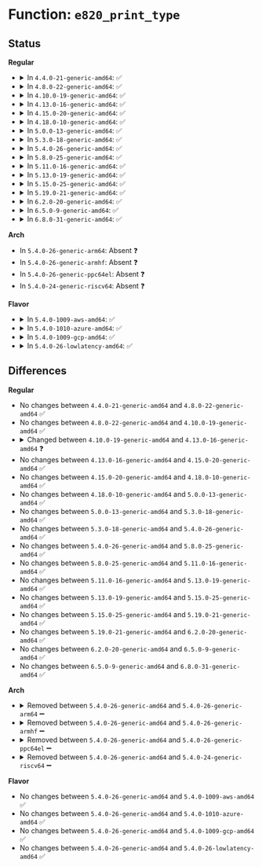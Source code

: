 # Function: <code>e820_print_type</code>

## Status
<b>Regular</b>
<ul>
<li>
<details>
<summary>In <code>4.4.0-21-generic-amd64</code>: ✅</summary>

```c
void e820_print_type(u32 type)
```

```json
{
  "name": "e820_print_type",
  "collision_type": "Unique Static",
  "inline_type": "No",
  "funcs": [
    {
      "addr": 18446744071594997506,
      "name": "e820_print_type",
      "external": false,
      "loc": "arch/x86/kernel/e820.c:134",
      "file": "arch/x86/kernel/e820.c",
      "inline": "seen, unknown",
      "caller_inline": [],
      "caller_func": [
        "arch/x86/kernel/e820.c:__e820_update_range",
        "arch/x86/kernel/e820.c:__e820_update_range",
        "arch/x86/kernel/e820.c:e820_print_map",
        "arch/x86/kernel/e820.c:e820_remove_range"
      ]
    }
  ],
  "symbols": [
    {
      "addr": 18446744071594997506,
      "name": "e820_print_type",
      "section": ".init.text",
      "bind": "STB_LOCAL",
      "size": 150
    }
  ]
}
```
</details>
</li>
<li>
<details>
<summary>In <code>4.8.0-22-generic-amd64</code>: ✅</summary>

```c
void e820_print_type(u32 type)
```

```json
{
  "name": "e820_print_type",
  "collision_type": "Unique Static",
  "inline_type": "No",
  "funcs": [
    {
      "addr": 18446744071595160998,
      "name": "e820_print_type",
      "external": false,
      "loc": "arch/x86/kernel/e820.c:134",
      "file": "arch/x86/kernel/e820.c",
      "inline": "seen, unknown",
      "caller_inline": [],
      "caller_func": [
        "arch/x86/kernel/e820.c:e820_remove_range",
        "arch/x86/kernel/e820.c:__e820_update_range",
        "arch/x86/kernel/e820.c:__e820_update_range",
        "arch/x86/kernel/e820.c:e820_print_map"
      ]
    }
  ],
  "symbols": [
    {
      "addr": 18446744071595160998,
      "name": "e820_print_type",
      "section": ".init.text",
      "bind": "STB_LOCAL",
      "size": 150
    }
  ]
}
```
</details>
</li>
<li>
<details>
<summary>In <code>4.10.0-19-generic-amd64</code>: ✅</summary>

```c
void e820_print_type(u32 type)
```

```json
{
  "name": "e820_print_type",
  "collision_type": "Unique Static",
  "inline_type": "No",
  "funcs": [
    {
      "addr": 18446744071595403668,
      "name": "e820_print_type",
      "external": false,
      "loc": "arch/x86/kernel/e820.c:136",
      "file": "arch/x86/kernel/e820.c",
      "inline": "seen, unknown",
      "caller_inline": [],
      "caller_func": [
        "arch/x86/kernel/e820.c:e820_remove_range",
        "arch/x86/kernel/e820.c:__e820_update_range",
        "arch/x86/kernel/e820.c:__e820_update_range",
        "arch/x86/kernel/e820.c:e820_print_map"
      ]
    }
  ],
  "symbols": [
    {
      "addr": 18446744071595403668,
      "name": "e820_print_type",
      "section": ".init.text",
      "bind": "STB_LOCAL",
      "size": 150
    }
  ]
}
```
</details>
</li>
<li>
<details>
<summary>In <code>4.13.0-16-generic-amd64</code>: ✅</summary>

```c
void e820_print_type(enum e820_type type)
```

```json
{
  "name": "e820_print_type",
  "collision_type": "Unique Static",
  "inline_type": "No",
  "funcs": [
    {
      "addr": 18446744071596323120,
      "name": "e820_print_type",
      "external": false,
      "loc": "arch/x86/kernel/e820.c:153",
      "file": "arch/x86/kernel/e820.c",
      "inline": "seen, unknown",
      "caller_inline": [],
      "caller_func": [
        "arch/x86/kernel/e820.c:e820__range_remove",
        "arch/x86/kernel/e820.c:__e820__range_update",
        "arch/x86/kernel/e820.c:__e820__range_update",
        "arch/x86/kernel/e820.c:e820__print_table"
      ]
    }
  ],
  "symbols": [
    {
      "addr": 18446744071596323120,
      "name": "e820_print_type",
      "section": ".init.text",
      "bind": "STB_LOCAL",
      "size": 155
    }
  ]
}
```
</details>
</li>
<li>
<details>
<summary>In <code>4.15.0-20-generic-amd64</code>: ✅</summary>

```c
void e820_print_type(enum e820_type type)
```

```json
{
  "name": "e820_print_type",
  "collision_type": "Unique Static",
  "inline_type": "No",
  "funcs": [
    {
      "addr": 18446744071602641109,
      "name": "e820_print_type",
      "external": false,
      "loc": "arch/x86/kernel/e820.c:173",
      "file": "arch/x86/kernel/e820.c",
      "inline": "seen, unknown",
      "caller_inline": [],
      "caller_func": [
        "arch/x86/kernel/e820.c:e820__range_remove",
        "arch/x86/kernel/e820.c:__e820__range_update",
        "arch/x86/kernel/e820.c:__e820__range_update",
        "arch/x86/kernel/e820.c:e820__print_table"
      ]
    }
  ],
  "symbols": [
    {
      "addr": 18446744071602641109,
      "name": "e820_print_type",
      "section": ".init.text",
      "bind": "STB_LOCAL",
      "size": 155
    }
  ]
}
```
</details>
</li>
<li>
<details>
<summary>In <code>4.18.0-10-generic-amd64</code>: ✅</summary>

```c
void e820_print_type(enum e820_type type)
```

```json
{
  "name": "e820_print_type",
  "collision_type": "Unique Static",
  "inline_type": "No",
  "funcs": [
    {
      "addr": 18446744071602810867,
      "name": "e820_print_type",
      "external": false,
      "loc": "arch/x86/kernel/e820.c:174",
      "file": "arch/x86/kernel/e820.c",
      "inline": "seen, unknown",
      "caller_inline": [],
      "caller_func": [
        "arch/x86/kernel/e820.c:e820__range_remove",
        "arch/x86/kernel/e820.c:__e820__range_update",
        "arch/x86/kernel/e820.c:__e820__range_update",
        "arch/x86/kernel/e820.c:e820__print_table"
      ]
    }
  ],
  "symbols": [
    {
      "addr": 18446744071602810867,
      "name": "e820_print_type",
      "section": ".init.text",
      "bind": "STB_LOCAL",
      "size": 155
    }
  ]
}
```
</details>
</li>
<li>
<details>
<summary>In <code>5.0.0-13-generic-amd64</code>: ✅</summary>

```c
void e820_print_type(enum e820_type type)
```

```json
{
  "name": "e820_print_type",
  "collision_type": "Unique Static",
  "inline_type": "No",
  "funcs": [
    {
      "addr": 18446744071604605914,
      "name": "e820_print_type",
      "external": false,
      "loc": "arch/x86/kernel/e820.c:173",
      "file": "arch/x86/kernel/e820.c",
      "inline": "seen, unknown",
      "caller_inline": [],
      "caller_func": [
        "arch/x86/kernel/e820.c:e820__range_remove",
        "arch/x86/kernel/e820.c:__e820__range_update",
        "arch/x86/kernel/e820.c:__e820__range_update",
        "arch/x86/kernel/e820.c:e820__print_table"
      ]
    }
  ],
  "symbols": [
    {
      "addr": 18446744071604605914,
      "name": "e820_print_type",
      "section": ".init.text",
      "bind": "STB_LOCAL",
      "size": 155
    }
  ]
}
```
</details>
</li>
<li>
<details>
<summary>In <code>5.3.0-18-generic-amd64</code>: ✅</summary>

```c
void e820_print_type(enum e820_type type)
```

```json
{
  "name": "e820_print_type",
  "collision_type": "Unique Static",
  "inline_type": "No",
  "funcs": [
    {
      "addr": 18446744071604701474,
      "name": "e820_print_type",
      "external": false,
      "loc": "arch/x86/kernel/e820.c:187",
      "file": "arch/x86/kernel/e820.c",
      "inline": "seen, unknown",
      "caller_inline": [],
      "caller_func": [
        "arch/x86/kernel/e820.c:e820__range_remove",
        "arch/x86/kernel/e820.c:__e820__range_update",
        "arch/x86/kernel/e820.c:__e820__range_update",
        "arch/x86/kernel/e820.c:e820__print_table"
      ]
    }
  ],
  "symbols": [
    {
      "addr": 18446744071604701474,
      "name": "e820_print_type",
      "section": ".init.text",
      "bind": "STB_LOCAL",
      "size": 158
    }
  ]
}
```
</details>
</li>
<li>
<details>
<summary>In <code>5.4.0-26-generic-amd64</code>: ✅</summary>

```c
void e820_print_type(enum e820_type type)
```

```json
{
  "name": "e820_print_type",
  "collision_type": "Unique Static",
  "inline_type": "No",
  "funcs": [
    {
      "addr": 18446744071604713862,
      "name": "e820_print_type",
      "external": false,
      "loc": "arch/x86/kernel/e820.c:187",
      "file": "arch/x86/kernel/e820.c",
      "inline": "seen, unknown",
      "caller_inline": [],
      "caller_func": [
        "arch/x86/kernel/e820.c:e820__range_remove",
        "arch/x86/kernel/e820.c:__e820__range_update",
        "arch/x86/kernel/e820.c:__e820__range_update",
        "arch/x86/kernel/e820.c:e820__print_table"
      ]
    }
  ],
  "symbols": [
    {
      "addr": 18446744071604713862,
      "name": "e820_print_type",
      "section": ".init.text",
      "bind": "STB_LOCAL",
      "size": 158
    }
  ]
}
```
</details>
</li>
<li>
<details>
<summary>In <code>5.8.0-25-generic-amd64</code>: ✅</summary>

```c
void e820_print_type(enum e820_type type)
```

```json
{
  "name": "e820_print_type",
  "collision_type": "Unique Static",
  "inline_type": "No",
  "funcs": [
    {
      "addr": 18446744071609060545,
      "name": "e820_print_type",
      "external": false,
      "loc": "arch/x86/kernel/e820.c:187",
      "file": "arch/x86/kernel/e820.c",
      "inline": "seen, unknown",
      "caller_inline": [],
      "caller_func": [
        "arch/x86/kernel/e820.c:e820__range_remove",
        "arch/x86/kernel/e820.c:__e820__range_update",
        "arch/x86/kernel/e820.c:__e820__range_update",
        "arch/x86/kernel/e820.c:e820__print_table"
      ]
    }
  ],
  "symbols": [
    {
      "addr": 18446744071609060545,
      "name": "e820_print_type",
      "section": ".init.text",
      "bind": "STB_LOCAL",
      "size": 188
    }
  ]
}
```
</details>
</li>
<li>
<details>
<summary>In <code>5.11.0-16-generic-amd64</code>: ✅</summary>

```c
void e820_print_type(enum e820_type type)
```

```json
{
  "name": "e820_print_type",
  "collision_type": "Unique Static",
  "inline_type": "No",
  "funcs": [
    {
      "addr": 18446744071612123905,
      "name": "e820_print_type",
      "external": false,
      "loc": "arch/x86/kernel/e820.c:187",
      "file": "arch/x86/kernel/e820.c",
      "inline": "seen, unknown",
      "caller_inline": [],
      "caller_func": [
        "arch/x86/kernel/e820.c:e820__range_remove",
        "arch/x86/kernel/e820.c:__e820__range_update",
        "arch/x86/kernel/e820.c:__e820__range_update",
        "arch/x86/kernel/e820.c:e820__print_table"
      ]
    }
  ],
  "symbols": [
    {
      "addr": 18446744071612123905,
      "name": "e820_print_type",
      "section": ".init.text",
      "bind": "STB_LOCAL",
      "size": 188
    }
  ]
}
```
</details>
</li>
<li>
<details>
<summary>In <code>5.13.0-19-generic-amd64</code>: ✅</summary>

```c
void e820_print_type(enum e820_type type)
```

```json
{
  "name": "e820_print_type",
  "collision_type": "Unique Static",
  "inline_type": "No",
  "funcs": [
    {
      "addr": 18446744071614263832,
      "name": "e820_print_type",
      "external": false,
      "loc": "arch/x86/kernel/e820.c:187",
      "file": "arch/x86/kernel/e820.c",
      "inline": "seen, unknown",
      "caller_inline": [],
      "caller_func": [
        "arch/x86/kernel/e820.c:e820__range_remove",
        "arch/x86/kernel/e820.c:__e820__range_update",
        "arch/x86/kernel/e820.c:__e820__range_update",
        "arch/x86/kernel/e820.c:e820__print_table"
      ]
    }
  ],
  "symbols": [
    {
      "addr": 18446744071614263832,
      "name": "e820_print_type",
      "section": ".init.text",
      "bind": "STB_LOCAL",
      "size": 188
    }
  ]
}
```
</details>
</li>
<li>
<details>
<summary>In <code>5.15.0-25-generic-amd64</code>: ✅</summary>

```c
void e820_print_type(enum e820_type type)
```

```json
{
  "name": "e820_print_type",
  "collision_type": "Unique Static",
  "inline_type": "No",
  "funcs": [
    {
      "addr": 18446744071615185168,
      "name": "e820_print_type",
      "external": false,
      "loc": "arch/x86/kernel/e820.c:187",
      "file": "arch/x86/kernel/e820.c",
      "inline": "seen, unknown",
      "caller_inline": [],
      "caller_func": [
        "arch/x86/kernel/e820.c:e820__range_remove",
        "arch/x86/kernel/e820.c:__e820__range_update",
        "arch/x86/kernel/e820.c:__e820__range_update",
        "arch/x86/kernel/e820.c:e820__print_table"
      ]
    }
  ],
  "symbols": [
    {
      "addr": 18446744071615185168,
      "name": "e820_print_type",
      "section": ".init.text",
      "bind": "STB_LOCAL",
      "size": 188
    }
  ]
}
```
</details>
</li>
<li>
<details>
<summary>In <code>5.19.0-21-generic-amd64</code>: ✅</summary>

```c
void e820_print_type(enum e820_type type)
```

```json
{
  "name": "e820_print_type",
  "collision_type": "Unique Static",
  "inline_type": "No",
  "funcs": [
    {
      "addr": 18446744071616951621,
      "name": "e820_print_type",
      "external": false,
      "loc": "arch/x86/kernel/e820.c:187",
      "file": "arch/x86/kernel/e820.c",
      "inline": "seen, unknown",
      "caller_inline": [],
      "caller_func": [
        "arch/x86/kernel/e820.c:e820__range_remove",
        "arch/x86/kernel/e820.c:__e820__range_update",
        "arch/x86/kernel/e820.c:__e820__range_update",
        "arch/x86/kernel/e820.c:e820__print_table"
      ]
    }
  ],
  "symbols": [
    {
      "addr": 18446744071616951621,
      "name": "e820_print_type",
      "section": ".init.text",
      "bind": "STB_LOCAL",
      "size": 198
    }
  ]
}
```
</details>
</li>
<li>
<details>
<summary>In <code>6.2.0-20-generic-amd64</code>: ✅</summary>

```c
void e820_print_type(enum e820_type type)
```

```json
{
  "name": "e820_print_type",
  "collision_type": "Unique Static",
  "inline_type": "No",
  "funcs": [
    {
      "addr": 18446744071627562208,
      "name": "e820_print_type",
      "external": false,
      "loc": "arch/x86/kernel/e820.c:187",
      "file": "arch/x86/kernel/e820.c",
      "inline": "seen, unknown",
      "caller_inline": [],
      "caller_func": [
        "arch/x86/kernel/e820.c:e820__range_remove",
        "arch/x86/kernel/e820.c:__e820__range_update",
        "arch/x86/kernel/e820.c:__e820__range_update",
        "arch/x86/kernel/e820.c:e820__print_table"
      ]
    }
  ],
  "symbols": [
    {
      "addr": 18446744071627562208,
      "name": "e820_print_type",
      "section": ".init.text",
      "bind": "STB_LOCAL",
      "size": 276
    }
  ]
}
```
</details>
</li>
<li>
<details>
<summary>In <code>6.5.0-9-generic-amd64</code>: ✅</summary>

```c
void e820_print_type(enum e820_type type)
```

```json
{
  "name": "e820_print_type",
  "collision_type": "Unique Static",
  "inline_type": "No",
  "funcs": [
    {
      "addr": 18446744071619311552,
      "name": "e820_print_type",
      "external": false,
      "loc": "arch/x86/kernel/e820.c:187",
      "file": "arch/x86/kernel/e820.c",
      "inline": "seen, unknown",
      "caller_inline": [],
      "caller_func": [
        "arch/x86/kernel/e820.c:e820__range_remove",
        "arch/x86/kernel/e820.c:__e820__range_update",
        "arch/x86/kernel/e820.c:__e820__range_update",
        "arch/x86/kernel/e820.c:e820__print_table"
      ]
    }
  ],
  "symbols": [
    {
      "addr": 18446744071619311552,
      "name": "e820_print_type",
      "section": ".init.text",
      "bind": "STB_LOCAL",
      "size": 280
    }
  ]
}
```
</details>
</li>
<li>
<details>
<summary>In <code>6.8.0-31-generic-amd64</code>: ✅</summary>

```c
void e820_print_type(enum e820_type type)
```

```json
{
  "name": "e820_print_type",
  "collision_type": "Unique Static",
  "inline_type": "No",
  "funcs": [
    {
      "addr": 18446744071621604672,
      "name": "e820_print_type",
      "external": false,
      "loc": "arch/x86/kernel/e820.c:187",
      "file": "arch/x86/kernel/e820.c",
      "inline": "seen, unknown",
      "caller_inline": [],
      "caller_func": [
        "arch/x86/kernel/e820.c:e820__range_remove",
        "arch/x86/kernel/e820.c:__e820__range_update",
        "arch/x86/kernel/e820.c:__e820__range_update",
        "arch/x86/kernel/e820.c:e820__print_table"
      ]
    }
  ],
  "symbols": [
    {
      "addr": 18446744071621604672,
      "name": "e820_print_type",
      "section": ".init.text",
      "bind": "STB_LOCAL",
      "size": 280
    }
  ]
}
```
</details>
</li>
</ul>
<b>Arch</b>
<ul>
<li>
In <code>5.4.0-26-generic-arm64</code>: Absent ❓
</li>
<li>
In <code>5.4.0-26-generic-armhf</code>: Absent ❓
</li>
<li>
In <code>5.4.0-26-generic-ppc64el</code>: Absent ❓
</li>
<li>
In <code>5.4.0-24-generic-riscv64</code>: Absent ❓
</li>
</ul>
<b>Flavor</b>
<ul>
<li>
<details>
<summary>In <code>5.4.0-1009-aws-amd64</code>: ✅</summary>

```c
void e820_print_type(enum e820_type type)
```

```json
{
  "name": "e820_print_type",
  "collision_type": "Unique Static",
  "inline_type": "No",
  "funcs": [
    {
      "addr": 18446744071604640152,
      "name": "e820_print_type",
      "external": false,
      "loc": "arch/x86/kernel/e820.c:187",
      "file": "arch/x86/kernel/e820.c",
      "inline": "seen, unknown",
      "caller_inline": [],
      "caller_func": [
        "arch/x86/kernel/e820.c:e820__range_remove",
        "arch/x86/kernel/e820.c:__e820__range_update",
        "arch/x86/kernel/e820.c:__e820__range_update",
        "arch/x86/kernel/e820.c:e820__print_table"
      ]
    }
  ],
  "symbols": [
    {
      "addr": 18446744071604640152,
      "name": "e820_print_type",
      "section": ".init.text",
      "bind": "STB_LOCAL",
      "size": 158
    }
  ]
}
```
</details>
</li>
<li>
<details>
<summary>In <code>5.4.0-1010-azure-amd64</code>: ✅</summary>

```c
void e820_print_type(enum e820_type type)
```

```json
{
  "name": "e820_print_type",
  "collision_type": "Unique Static",
  "inline_type": "No",
  "funcs": [
    {
      "addr": 18446744071604608086,
      "name": "e820_print_type",
      "external": false,
      "loc": "arch/x86/kernel/e820.c:187",
      "file": "arch/x86/kernel/e820.c",
      "inline": "seen, unknown",
      "caller_inline": [],
      "caller_func": [
        "arch/x86/kernel/e820.c:e820__range_remove",
        "arch/x86/kernel/e820.c:__e820__range_update",
        "arch/x86/kernel/e820.c:__e820__range_update",
        "arch/x86/kernel/e820.c:e820__print_table"
      ]
    }
  ],
  "symbols": [
    {
      "addr": 18446744071604608086,
      "name": "e820_print_type",
      "section": ".init.text",
      "bind": "STB_LOCAL",
      "size": 158
    }
  ]
}
```
</details>
</li>
<li>
<details>
<summary>In <code>5.4.0-1009-gcp-amd64</code>: ✅</summary>

```c
void e820_print_type(enum e820_type type)
```

```json
{
  "name": "e820_print_type",
  "collision_type": "Unique Static",
  "inline_type": "No",
  "funcs": [
    {
      "addr": 18446744071604717944,
      "name": "e820_print_type",
      "external": false,
      "loc": "arch/x86/kernel/e820.c:187",
      "file": "arch/x86/kernel/e820.c",
      "inline": "seen, unknown",
      "caller_inline": [],
      "caller_func": [
        "arch/x86/kernel/e820.c:e820__range_remove",
        "arch/x86/kernel/e820.c:__e820__range_update",
        "arch/x86/kernel/e820.c:__e820__range_update",
        "arch/x86/kernel/e820.c:e820__print_table"
      ]
    }
  ],
  "symbols": [
    {
      "addr": 18446744071604717944,
      "name": "e820_print_type",
      "section": ".init.text",
      "bind": "STB_LOCAL",
      "size": 158
    }
  ]
}
```
</details>
</li>
<li>
<details>
<summary>In <code>5.4.0-26-lowlatency-amd64</code>: ✅</summary>

```c
void e820_print_type(enum e820_type type)
```

```json
{
  "name": "e820_print_type",
  "collision_type": "Unique Static",
  "inline_type": "No",
  "funcs": [
    {
      "addr": 18446744071604717974,
      "name": "e820_print_type",
      "external": false,
      "loc": "arch/x86/kernel/e820.c:187",
      "file": "arch/x86/kernel/e820.c",
      "inline": "seen, unknown",
      "caller_inline": [],
      "caller_func": [
        "arch/x86/kernel/e820.c:e820__range_remove",
        "arch/x86/kernel/e820.c:__e820__range_update",
        "arch/x86/kernel/e820.c:__e820__range_update",
        "arch/x86/kernel/e820.c:e820__print_table"
      ]
    }
  ],
  "symbols": [
    {
      "addr": 18446744071604717974,
      "name": "e820_print_type",
      "section": ".init.text",
      "bind": "STB_LOCAL",
      "size": 158
    }
  ]
}
```
</details>
</li>
</ul>

## Differences
<b>Regular</b>
<ul>
<li>
No changes between <code>4.4.0-21-generic-amd64</code> and <code>4.8.0-22-generic-amd64</code> ✅
</li>
<li>
No changes between <code>4.8.0-22-generic-amd64</code> and <code>4.10.0-19-generic-amd64</code> ✅
</li>
<li>
<details>
<summary>Changed between <code>4.10.0-19-generic-amd64</code> and <code>4.13.0-16-generic-amd64</code> ❓</summary>
<ul>
<li>
<b>Param type changed. </b>
<code>u32 type</code> ➡️ <code>enum e820_type type</code>
</li>
</ul>
</details>
</li>
<li>
No changes between <code>4.13.0-16-generic-amd64</code> and <code>4.15.0-20-generic-amd64</code> ✅
</li>
<li>
No changes between <code>4.15.0-20-generic-amd64</code> and <code>4.18.0-10-generic-amd64</code> ✅
</li>
<li>
No changes between <code>4.18.0-10-generic-amd64</code> and <code>5.0.0-13-generic-amd64</code> ✅
</li>
<li>
No changes between <code>5.0.0-13-generic-amd64</code> and <code>5.3.0-18-generic-amd64</code> ✅
</li>
<li>
No changes between <code>5.3.0-18-generic-amd64</code> and <code>5.4.0-26-generic-amd64</code> ✅
</li>
<li>
No changes between <code>5.4.0-26-generic-amd64</code> and <code>5.8.0-25-generic-amd64</code> ✅
</li>
<li>
No changes between <code>5.8.0-25-generic-amd64</code> and <code>5.11.0-16-generic-amd64</code> ✅
</li>
<li>
No changes between <code>5.11.0-16-generic-amd64</code> and <code>5.13.0-19-generic-amd64</code> ✅
</li>
<li>
No changes between <code>5.13.0-19-generic-amd64</code> and <code>5.15.0-25-generic-amd64</code> ✅
</li>
<li>
No changes between <code>5.15.0-25-generic-amd64</code> and <code>5.19.0-21-generic-amd64</code> ✅
</li>
<li>
No changes between <code>5.19.0-21-generic-amd64</code> and <code>6.2.0-20-generic-amd64</code> ✅
</li>
<li>
No changes between <code>6.2.0-20-generic-amd64</code> and <code>6.5.0-9-generic-amd64</code> ✅
</li>
<li>
No changes between <code>6.5.0-9-generic-amd64</code> and <code>6.8.0-31-generic-amd64</code> ✅
</li>
</ul>
<b>Arch</b>
<ul>
<li>
<details>
<summary>Removed between <code>5.4.0-26-generic-amd64</code> and <code>5.4.0-26-generic-arm64</code> ➖</summary>

```c
void e820_print_type(enum e820_type type)
```
</details>
</li>
<li>
<details>
<summary>Removed between <code>5.4.0-26-generic-amd64</code> and <code>5.4.0-26-generic-armhf</code> ➖</summary>

```c
void e820_print_type(enum e820_type type)
```
</details>
</li>
<li>
<details>
<summary>Removed between <code>5.4.0-26-generic-amd64</code> and <code>5.4.0-26-generic-ppc64el</code> ➖</summary>

```c
void e820_print_type(enum e820_type type)
```
</details>
</li>
<li>
<details>
<summary>Removed between <code>5.4.0-26-generic-amd64</code> and <code>5.4.0-24-generic-riscv64</code> ➖</summary>

```c
void e820_print_type(enum e820_type type)
```
</details>
</li>
</ul>
<b>Flavor</b>
<ul>
<li>
No changes between <code>5.4.0-26-generic-amd64</code> and <code>5.4.0-1009-aws-amd64</code> ✅
</li>
<li>
No changes between <code>5.4.0-26-generic-amd64</code> and <code>5.4.0-1010-azure-amd64</code> ✅
</li>
<li>
No changes between <code>5.4.0-26-generic-amd64</code> and <code>5.4.0-1009-gcp-amd64</code> ✅
</li>
<li>
No changes between <code>5.4.0-26-generic-amd64</code> and <code>5.4.0-26-lowlatency-amd64</code> ✅
</li>
</ul>
